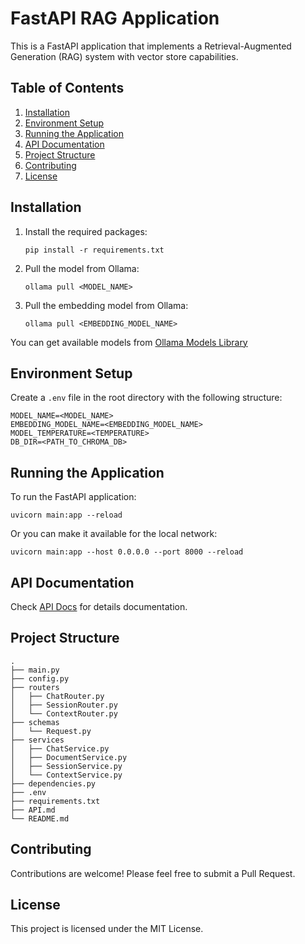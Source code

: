 # FastAPI RAG Application

This is a FastAPI application that implements a Retrieval-Augmented Generation (RAG) system with vector store capabilities.

## Table of Contents

1. [Installation](#installation)
2. [Environment Setup](#environment-setup)
3. [Running the Application](#running-the-application)
4. [API Documentation](#api-documentation)
5. [Project Structure](#project-structure)
6. [Contributing](#contributing)
7. [License](#license)

## Installation

1. Install the required packages:

    ```
    pip install -r requirements.txt
    ```
2. Pull the model from Ollama:
    ```
    ollama pull <MODEL_NAME>
    ```
3. Pull the embedding model from Ollama:
    ```
    ollama pull <EMBEDDING_MODEL_NAME>
    ```

You can get available models from [Ollama Models Library](https://ollama.com/library)

## Environment Setup

Create a `.env` file in the root directory with the following structure:

```
MODEL_NAME=<MODEL_NAME>
EMBEDDING_MODEL_NAME=<EMBEDDING_MODEL_NAME>
MODEL_TEMPERATURE=<TEMPERATURE>
DB_DIR=<PATH_TO_CHROMA_DB>
```

## Running the Application

To run the FastAPI application:

```
uvicorn main:app --reload
```

Or you can make it available for the local network:

```
uvicorn main:app --host 0.0.0.0 --port 8000 --reload
```

## API Documentation

Check [API Docs](./API.md) for details documentation.

## Project Structure

```
.
├── main.py
├── config.py
├── routers
│   ├── ChatRouter.py
│   ├── SessionRouter.py
│   └── ContextRouter.py
├── schemas
│   └── Request.py
├── services
│   ├── ChatService.py
│   ├── DocumentService.py
│   ├── SessionService.py
│   └── ContextService.py
├── dependencies.py
├── .env
├── requirements.txt
├── API.md
└── README.md
```

## Contributing

Contributions are welcome! Please feel free to submit a Pull Request.

## License

This project is licensed under the MIT License.